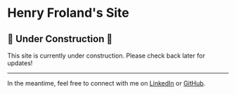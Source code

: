 # Henry Froland's Site

## 🚧 Under Construction 🚧

This site is currently under construction. Please check back later for updates!

---

In the meantime, feel free to connect with me on [LinkedIn](https://www.linkedin.com/in/henry-froland-97136b116/) or [GitHub](https://github.com/frolandh).
